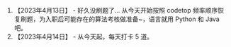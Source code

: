 1. 【2023年4月13日】 - 好久没刷题了... 从今天开始按照 codetop 频率顺序恢复刷题，为入职后可能存在的算法考核做准备~，语言就用 Python 和 Java 吧。
2. 【2023年4月14日】 - 从今天起，每天打卡 5 道。
